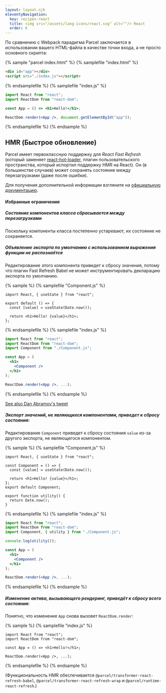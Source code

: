 ```yaml
---
layout: layout.njk
eleventyNavigation:
  key: recipes-react
  title: <img src="/assets/lang-icons/react.svg" alt=""/> React
  order: 6
---
```


По сравнению с Webpack парадигма Parcel заключается в использовании вашего HTML-файла в качестве точки входа, а не просто основного скрипта:

{% sample "parcel index.html" %}
{% samplefile "index.html" %}

```html
<div id="app"></div>
<script src="./index.js"></script>
```

{% endsamplefile %}
{% samplefile "index.js" %}

```jsx
import React from "react";
import ReactDom from "react-dom";

const App = () => <h1>Hello!</h1>;

ReactDom.render(<App />, document.getElementById("app"));
```

{% endsamplefile %}
{% endsample %}

## HMR (Быстрое обновление)

Parcel имеет первоклассную поддержку для _React Fast Refresh_ (который заменяет [react-hot-loader](https://github.com/gaearon/react-hot-loader), плагин пользовательского пространства, который испортил поддержку HMR на React). Он (в большинстве случаев) может сохранять состояние между перезагрузками (даже после ошибки).

Для получения дополнительной информации взгляните на [официальную документацию](https://reactnative.dev/docs/fast-refresh).

#### Избранные ограничения

##### Состояние компонентов класса сбрасывается между перезагрузками

Поскольку компоненты класса постепенно устаревают, их состояние не сохраняется.

##### Объявление экспорта по умолчанию с использованием выражения функции не распознаётся

Редактирование этого компонента приведет к сбросу значения, потому что плагин Fast Refresh Babel не может инструментировать декларацию экспорта по умолчанию.

{% sample %}
{% samplefile "Component.js" %}

```jsx/2
import React, { useState } from "react";

export default () => {
  const [value] = useState(Date.now());

  return <h1>Hello! {value}</h1>;
};
```

{% endsamplefile %}
{% samplefile "index.js" %}

```jsx
import React from "react";
import ReactDom from "react-dom";
import Component from "./Component.js";

const App = (
  <h1>
    <Component />
  </h1>
);

ReactDom.render(<App />, ...);
```

{% endsamplefile %}
{% endsample %}

[See also Dan Abramov's tweet](https://twitter.com/dan_abramov/status/1255229440860262400)

##### Экспорт значений, не являющихся компонентами, приведет к сбросу состояния:

Редактирование `Component` приведет к сбросу состояния `value` из-за другого экспорта, не являющегося компонентом.

{% sample %}
{% samplefile "Component.js" %}

```jsx/5,9
import React, { useState } from "react";

const Component = () => {
  const [value] = useState(Date.now());

  return <h1>Hello! {value}</h1>;
};
export default Component;

export function utility() {
  return Date.now();
}
```

{% endsamplefile %}
{% samplefile "index.js" %}

```jsx
import React from "react";
import ReactDom from "react-dom";
import Component, { utility } from "./Component.js";

console.log(utility());

const App = (
  <h1>
    <Component />
  </h1>
);

ReactDom.render(<App />, ...);
```

{% endsamplefile %}
{% endsample %}

##### Изменение актива, вызывающего рендеринг, приведёт к сбросу всего состояния:

Понятно, что изменение `App` снова вызовет `ReactDom.render`:

{% sample %}
{% samplefile "index.js" %}

```jsx/3,5
import React from "react";
import ReactDom from "react-dom";

const App = () => <h1>Hello!</h1>;

ReactDom.render(<App />, ...);
```

{% endsamplefile %}
{% endsample %}

(Функциональность HMR обеспечивается `@parcel/transformer-react-refresh-babel`, `@parcel/transformer-react-refresh-wrap` и `@parcel/runtime-react-refresh`.)
